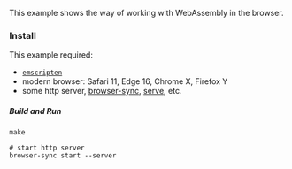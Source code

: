 This example shows the way of working with WebAssembly in the browser.

### Install

This example required:

* [`emscripten`](http://kripken.github.io/emscripten-site/docs/getting_started/downloads.html)
* modern browser: Safari 11, Edge 16, Chrome X, Firefox Y
* some http server, [browser-sync](https://www.npmjs.com/package/browser-sync), [serve](https://www.npmjs.com/package/serve), etc.

##### Build and Run

```
make

# start http server
browser-sync start --server
```
